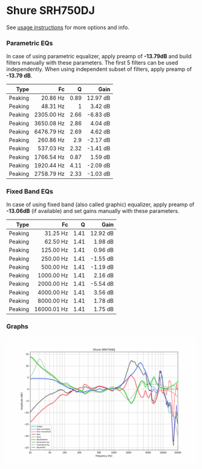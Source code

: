 # Shure SRH750DJ
See [usage instructions](https://github.com/jaakkopasanen/AutoEq#usage) for more options and info.

### Parametric EQs
In case of using parametric equalizer, apply preamp of **-13.79dB** and build filters manually
with these parameters. The first 5 filters can be used independently.
When using independent subset of filters, apply preamp of **-13.79 dB**.

| Type    | Fc         |    Q | Gain     |
|--------:|-----------:|-----:|---------:|
| Peaking | 20.86 Hz   | 0.89 | 12.97 dB |
| Peaking | 48.31 Hz   | 1    | 3.42 dB  |
| Peaking | 2305.00 Hz | 2.66 | -6.83 dB |
| Peaking | 3650.08 Hz | 2.86 | 4.04 dB  |
| Peaking | 6476.79 Hz | 2.69 | 4.62 dB  |
| Peaking | 260.86 Hz  | 2.9  | -2.17 dB |
| Peaking | 537.03 Hz  | 2.32 | -1.41 dB |
| Peaking | 1766.54 Hz | 0.87 | 1.59 dB  |
| Peaking | 1920.44 Hz | 4.11 | -2.09 dB |
| Peaking | 2758.79 Hz | 2.33 | -1.03 dB |

### Fixed Band EQs
In case of using fixed band (also called graphic) equalizer, apply preamp of **-13.06dB**
(if available) and set gains manually with these parameters.

| Type    | Fc          |    Q | Gain     |
|--------:|------------:|-----:|---------:|
| Peaking | 31.25 Hz    | 1.41 | 12.92 dB |
| Peaking | 62.50 Hz    | 1.41 | 1.98 dB  |
| Peaking | 125.00 Hz   | 1.41 | 0.96 dB  |
| Peaking | 250.00 Hz   | 1.41 | -1.55 dB |
| Peaking | 500.00 Hz   | 1.41 | -1.19 dB |
| Peaking | 1000.00 Hz  | 1.41 | 2.16 dB  |
| Peaking | 2000.00 Hz  | 1.41 | -5.54 dB |
| Peaking | 4000.00 Hz  | 1.41 | 3.56 dB  |
| Peaking | 8000.00 Hz  | 1.41 | 1.78 dB  |
| Peaking | 16000.01 Hz | 1.41 | 1.75 dB  |

### Graphs
![](./Shure%20SRH750DJ.png)